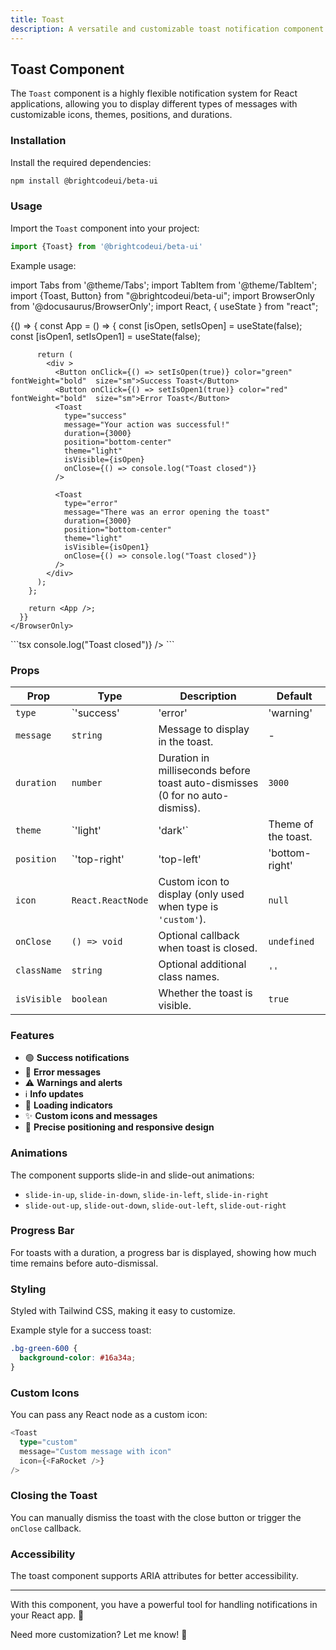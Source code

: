 ```yaml
---
title: Toast
description: A versatile and customizable toast notification component for React applications.
---
```


## Toast Component

The `Toast` component is a highly flexible notification system for React applications, allowing you to display different types of messages with customizable icons, themes, positions, and durations.

### Installation

Install the required dependencies:

```bash
npm install @brightcodeui/beta-ui
```

### Usage

Import the `Toast` component into your project:

```jsx
import {Toast} from '@brightcodeui/beta-ui'
```

Example usage:

import Tabs from '@theme/Tabs';
import TabItem from '@theme/TabItem';
import {Toast, Button} from  "@brightcodeui/beta-ui";
import BrowserOnly from '@docusaurus/BrowserOnly';
import React, { useState } from "react";



<Tabs>
  <TabItem value="ui" label="Example" default>
    <BrowserOnly>
      {() => {
        const App = () => {
          const [isOpen, setIsOpen] = useState(false);
          const [isOpen1, setIsOpen1] = useState(false);
          
          return (
            <div >
              <Button onClick={() => setIsOpen(true)} color="green" fontWeight="bold"  size="sm">Success Toast</Button>
              <Button onClick={() => setIsOpen1(true)} color="red" fontWeight="bold"  size="sm">Error Toast</Button>
              <Toast 
                type="success"
                message="Your action was successful!"
                duration={3000}
                position="bottom-center"
                theme="light"
                isVisible={isOpen}
                onClose={() => console.log("Toast closed")}
              />

              <Toast 
                type="error"
                message="There was an error opening the toast"
                duration={3000}
                position="bottom-center"
                theme="light"
                isVisible={isOpen1}
                onClose={() => console.log("Toast closed")}
              />
            </div>
          );
        };

        return <App />;
      }}
    </BrowserOnly>
  </TabItem>

  <TabItem value="code" label="Code">
    ```tsx
      <Toast 
        type="success"
        message="Your action was successful!"
        duration={3000}
        position="top-right"
        theme="light"
        isVisible={true}
        onClose={() => console.log("Toast closed")}
      />
    ```
  </TabItem>

</Tabs>

### Props

| Prop            | Type                                                                                     | Description                                                                                           | Default     |
|-----------------|------------------------------------------------------------------------------------------|-------------------------------------------------------------------------------------------------------|-------------|
| `type`          | `'success' | 'error' | 'warning' | 'info' | 'loading' | 'custom'`                      | Type of toast notification.                                                                             | -           |
| `message`       | `string`                                                                                 | Message to display in the toast.                                                                       | -           |
| `duration`      | `number`                                                                                 | Duration in milliseconds before toast auto-dismisses (0 for no auto-dismiss).                          | `3000`      |
| `theme`         | `'light' | 'dark'`                                                                       | Theme of the toast.                                                                                    | `'light'`   |
| `position`      | `'top-right' | 'top-left' | 'bottom-right' | 'bottom-left' | 'top-center' | 'bottom-center'` | Position of the toast on the screen.                                                                    | `'top-right'`|
| `icon`          | `React.ReactNode`                                                                        | Custom icon to display (only used when type is `'custom'`).                                             | `null`      |
| `onClose`       | `() => void`                                                                             | Optional callback when toast is closed.                                                                | `undefined` |
| `className`     | `string`                                                                                 | Optional additional class names.                                                                       | `''`        |
| `isVisible`     | `boolean`                                                                                | Whether the toast is visible.                                                                           | `true`      |

### Features

- 🟢 **Success notifications**
- 🔴 **Error messages**
- ⚠️ **Warnings and alerts**
- ℹ️ **Info updates**
- 🔄 **Loading indicators**
- ✨ **Custom icons and messages**
- 🎯 **Precise positioning and responsive design**

### Animations

The component supports slide-in and slide-out animations:

- `slide-in-up`, `slide-in-down`, `slide-in-left`, `slide-in-right`
- `slide-out-up`, `slide-out-down`, `slide-out-left`, `slide-out-right`

### Progress Bar

For toasts with a duration, a progress bar is displayed, showing how much time remains before auto-dismissal.

### Styling

Styled with Tailwind CSS, making it easy to customize.

Example style for a success toast:

```css
.bg-green-600 {
  background-color: #16a34a;
}
```

### Custom Icons

You can pass any React node as a custom icon:

```typescript
<Toast 
  type="custom"
  message="Custom message with icon"
  icon={<FaRocket />}
/>
```

### Closing the Toast

You can manually dismiss the toast with the close button or trigger the `onClose` callback.

### Accessibility

The toast component supports ARIA attributes for better accessibility.

---

With this component, you have a powerful tool for handling notifications in your React app. 🎉

Need more customization? Let me know! 🚀
